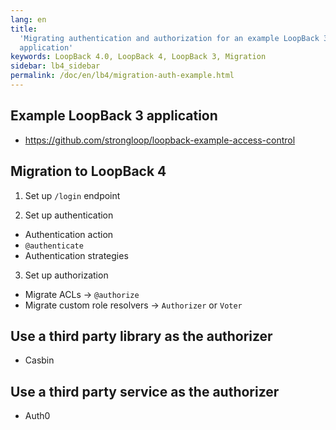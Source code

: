 ```yaml
---
lang: en
title:
  'Migrating authentication and authorization for an example LoopBack 3
  application'
keywords: LoopBack 4.0, LoopBack 4, LoopBack 3, Migration
sidebar: lb4_sidebar
permalink: /doc/en/lb4/migration-auth-example.html
---
```


## Example LoopBack 3 application

- https://github.com/strongloop/loopback-example-access-control

## Migration to LoopBack 4

1. Set up `/login` endpoint

2. Set up authentication

- Authentication action
- `@authenticate`
- Authentication strategies

3. Set up authorization

- Migrate ACLs -> `@authorize`
- Migrate custom role resolvers -> `Authorizer` or `Voter`

## Use a third party library as the authorizer

- Casbin

## Use a third party service as the authorizer

- Auth0
